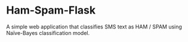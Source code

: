 # Ham-Spam-Flask

A simple web application that classifies SMS text as HAM / SPAM using Naïve-Bayes classification model. 
